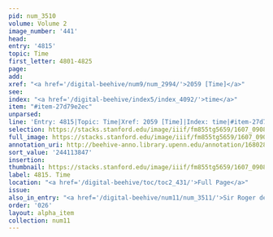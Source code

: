 ```yaml
---
pid: num_3510
volume: Volume 2
image_number: '441'
head:
entry: '4815'
topic: Time
first_letter: 4801-4825
page:
add:
xref: "<a href='/digital-beehive/num9/num_2994/'>2059 [Time]</a>"
see:
index: "<a href='/digital-beehive/index5/index_4092/'>time</a>"
item: "#item-27d79e2ec"
unparsed:
line: 'Entry: 4815|Topic: Time|Xref: 2059 [Time]|Index: time|#item-27d79e2ec'
selection: https://stacks.stanford.edu/image/iiif/fm855tg5659/1607_0908/582,3847,2858,271/full/0/default.jpg
full_image: https://stacks.stanford.edu/image/iiif/fm855tg5659/1607_0908/full/full/0/default.jpg
annotation_uri: http://beehive-anno.library.upenn.edu/annotation/1680284711057
sort_value: '244113847'
insertion:
thumbnail: https://stacks.stanford.edu/image/iiif/fm855tg5659/1607_0908/582,3847,600,180/250,/0/default.jpg
label: 4815. Time
location: "<a href='/digital-beehive/toc/toc2_431/'>Full Page</a>"
issue:
also_in_entry: "<a href='/digital-beehive/num11/num_3511/'>Sir Roger de Coverly</a>"
order: '026'
layout: alpha_item
collection: num11
---
```

